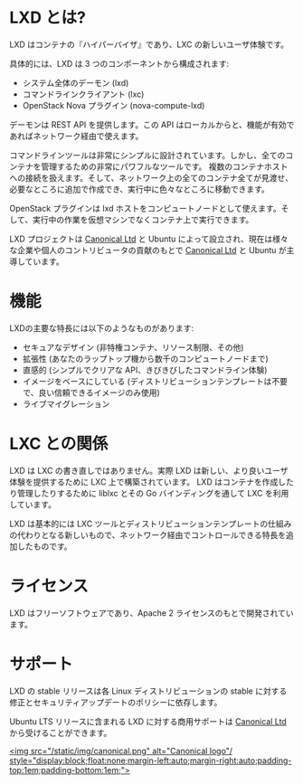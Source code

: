 # LXD とは? <!-- What's LXD? -->
<!--
LXD is a container "hypervisor" and a new user experience for LXC.
-->
LXD はコンテナの『ハイパーバイザ』であり、LXC の新しいユーザ体験です。

<!--
Specifically, it's made of three components:
-->
具体的には、LXD は 3 つのコンポーネントから構成されます:

 * システム全体のデーモン <!-- A system-wide daemon --> (lxd)
 * コマンドラインクライアント <!-- A command line client --> (lxc)
 * OpenStack Nova プラグイン <!-- An OpenStack Nova plugin --> (nova-compute-lxd)

<!--
The daemon exports a REST API both locally and if enabled, over the network.
-->
デーモンは REST API を提供します。この API はローカルからと、機能が有効であればネットワーク経由で使えます。

<!--
The command line tool is designed to be a very simple, yet very powerful tool  
to manage all your containers. It can handle connect to multiple container hosts  
and easily give you an overview of all the containers on your network,  
let you create some more where you want them and even move them around while they're running.
-->
コマンドラインツールは非常にシンプルに設計されています。しかし、全てのコンテナを管理するための非常にパワフルなツールです。
複数のコンテナホストへの接続を扱えます。そして、ネットワーク上の全てのコンテナ全てが見渡せ、必要なところに追加で作成でき、実行中に色々なところに移動できます。

<!--
The OpenStack plugin then allows you to use your lxd hosts as compute nodes,  
running workloads on containers rather than virtual machines.
-->
OpenStack プラグインは lxd ホストをコンピュートノードとして使えます。そして、実行中の作業を仮想マシンでなくコンテナ上で実行できます。

<!--
The LXD project was founded and is currently led by [Canonical Ltd](http://www.canonical.com)  
and Ubuntu with contributions from a range of other companies and individual contributors.
-->
LXD プロジェクトは [Canonical Ltd](http://www.canonical.com) と Ubuntu によって設立され、現在は様々な企業や個人のコントリビュータの貢献のもとで [Canonical Ltd](http://www.canonical.com) と Ubuntu が主導しています。

# 機能<!-- Features -->
<!--
Some of the biggest features of LXD are:
-->
LXDの主要な特長には以下のようなものがあります:

 * セキュアなデザイン (非特権コンテナ、リソース制限、その他) <!-- Secure by design (unprivileged containers, resource restrictions and much more) -->
 * 拡張性 (あなたのラップトップ機から数千のコンピュートノードまで) <!-- Scalable (from containers on your laptop to thousand of compute nodes) -->
 * 直感的 (シンプルでクリアな API、きびきびしたコマンドライン体験) <!-- Intuitive (simple, clear API and crisp command line experience) -->
 * イメージをベースにしている (ディストリビューションテンプレートは不要で、良い信頼できるイメージのみ使用) <!-- Image based (no more distribution templates, only good, trusted images) -->
 * ライブマイグレーション <!-- Live migration -->

# LXC との関係 <!-- Relationship with LXC -->
<!--
LXD isn't a rewrite of LXC, in fact it's building on top of LXC to provide a new,  
better user experience. Under the scene, LXD uses LXC through liblxc and its Go binding  
to create and manage the containers.
-->
LXD は LXC の書き直しではありません。実際 LXD は新しい、より良いユーザ体験を提供するために LXC 上で構築されています。
LXD はコンテナを作成したり管理したりするために liblxc とその Go バインディングを通して LXC を利用しています。

<!--
It's basically an alternative to LXC's tools and distribution template system  
with the added features that come from being controllable over the network.
-->
LXD は基本的には LXC ツールとディストリビューションテンプレートの仕組みの代わりとなる新しいもので、ネットワーク経由でコントロールできる特長を追加したものです。

# ライセンス <!-- Licensing -->
<!--
LXD is free software and is developed under the Apache 2 license.
-->
LXD はフリーソフトウェアであり、Apache 2 ライセンスのもとで開発されています。

# サポート <!-- Support -->
<!--
LXD's stable release support relies on the Linux distributions
and their own commitment to pushing stable fixes and security updates.
-->
LXD の stable リリースは各 Linux ディストリビューションの stable に対する修正とセキュリティアップデートのポリシーに依存します。

<!--
Commercial support for LXD on Ubuntu LTS releases can be obtained from [Canonical Ltd](http://www.canonical.com).
-->
Ubuntu LTS リリースに含まれる LXD に対する商用サポートは [Canonical Ltd](http://www.canonical.com) から受けることができます。

[<img src="/static/img/canonical.png" alt="Canonical logo"/ style="display:block;float:none;margin-left:auto;margin-right:auto;padding-top:1em;padding-bottom:1em;">](http://www.canonical.com)
